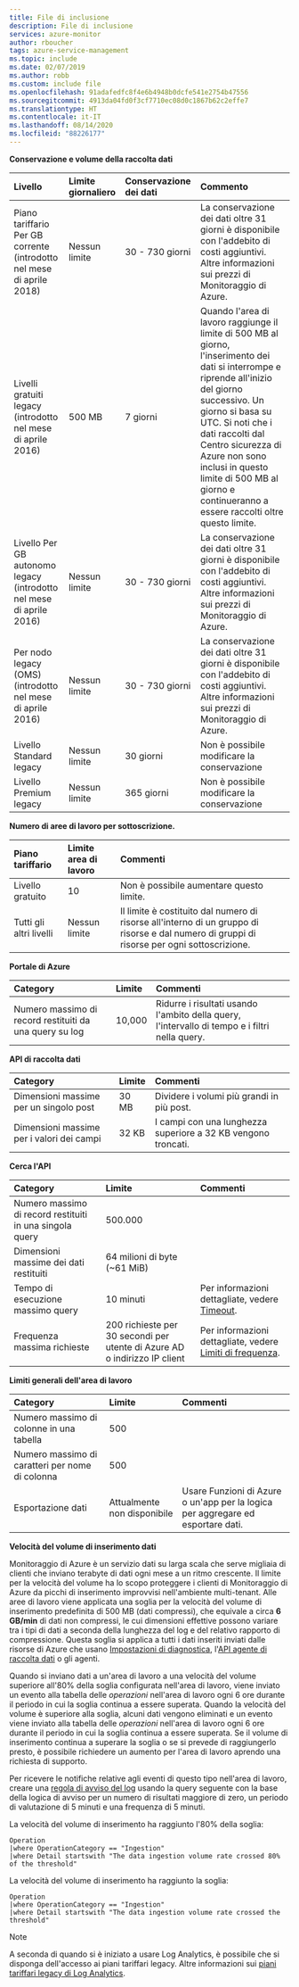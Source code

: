 ```yaml
---
title: File di inclusione
description: File di inclusione
services: azure-monitor
author: rboucher
tags: azure-service-management
ms.topic: include
ms.date: 02/07/2019
ms.author: robb
ms.custom: include file
ms.openlocfilehash: 91adafedfc8f4e6b4948b0dcfe541e2754b47556
ms.sourcegitcommit: 4913da04fd0f3cf7710ec08d0c1867b62c2effe7
ms.translationtype: HT
ms.contentlocale: it-IT
ms.lasthandoff: 08/14/2020
ms.locfileid: "88226177"
---
```

**Conservazione e volume della raccolta dati** 

| Livello | Limite giornaliero | Conservazione dei dati | Commento |
|:---|:---|:---|:---|
| Piano tariffario Per GB corrente<br>(introdotto nel mese di aprile 2018) | Nessun limite | 30 - 730 giorni | La conservazione dei dati oltre 31 giorni è disponibile con l'addebito di costi aggiuntivi. Altre informazioni sui prezzi di Monitoraggio di Azure. |
| Livelli gratuiti legacy<br>(introdotto nel mese di aprile 2016) | 500 MB | 7 giorni | Quando l'area di lavoro raggiunge il limite di 500 MB al giorno, l'inserimento dei dati si interrompe e riprende all'inizio del giorno successivo. Un giorno si basa su UTC. Si noti che i dati raccolti dal Centro sicurezza di Azure non sono inclusi in questo limite di 500 MB al giorno e continueranno a essere raccolti oltre questo limite.  |
| Livello Per GB autonomo legacy<br>(introdotto nel mese di aprile 2016) | Nessun limite | 30 - 730 giorni | La conservazione dei dati oltre 31 giorni è disponibile con l'addebito di costi aggiuntivi. Altre informazioni sui prezzi di Monitoraggio di Azure. |
| Per nodo legacy (OMS)<br>(introdotto nel mese di aprile 2016) | Nessun limite | 30 - 730 giorni | La conservazione dei dati oltre 31 giorni è disponibile con l'addebito di costi aggiuntivi. Altre informazioni sui prezzi di Monitoraggio di Azure. |
| Livello Standard legacy | Nessun limite | 30 giorni  | Non è possibile modificare la conservazione |
| Livello Premium legacy | Nessun limite | 365 giorni  | Non è possibile modificare la conservazione |

**Numero di aree di lavoro per sottoscrizione.**

| Piano tariffario    | Limite area di lavoro | Commenti
|:---|:---|:---|
| Livello gratuito  | 10 | Non è possibile aumentare questo limite. |
| Tutti gli altri livelli | Nessun limite | Il limite è costituito dal numero di risorse all'interno di un gruppo di risorse e dal numero di gruppi di risorse per ogni sottoscrizione. |

**Portale di Azure**

| Category | Limite | Commenti |
|:---|:---|:---|
| Numero massimo di record restituiti da una query su log | 10,000 | Ridurre i risultati usando l'ambito della query, l'intervallo di tempo e i filtri nella query. |


**API di raccolta dati**

| Category | Limite | Commenti |
|:---|:---|:---|
| Dimensioni massime per un singolo post | 30 MB | Dividere i volumi più grandi in più post. |
| Dimensioni massime per i valori dei campi  | 32 KB | I campi con una lunghezza superiore a 32 KB vengono troncati. |

**Cerca l'API**

| Category | Limite | Commenti |
|:---|:---|:---|
| Numero massimo di record restituiti in una singola query | 500.000 | |
| Dimensioni massime dei dati restituiti | 64 milioni di byte (~61 MiB)| |
| Tempo di esecuzione massimo query | 10 minuti | Per informazioni dettagliate, vedere [Timeout](https://dev.loganalytics.io/documentation/Using-the-API/Timeouts).  |
| Frequenza massima richieste | 200 richieste per 30 secondi per utente di Azure AD o indirizzo IP client | Per informazioni dettagliate, vedere [Limiti di frequenza](https://dev.loganalytics.io/documentation/Using-the-API/Limits). |

**Limiti generali dell'area di lavoro**

| Category | Limite | Commenti |
|:---|:---|:---|
| Numero massimo di colonne in una tabella         | 500 | |
| Numero massimo di caratteri per nome di colonna | 500 | |
| Esportazione dati | Attualmente non disponibile | Usare Funzioni di Azure o un'app per la logica per aggregare ed esportare dati. | 

**<a name="data-ingestion-volume-rate">Velocità del volume di inserimento dati</a>**

Monitoraggio di Azure è un servizio dati su larga scala che serve migliaia di clienti che inviano terabyte di dati ogni mese a un ritmo crescente. Il limite per la velocità del volume ha lo scopo proteggere i clienti di Monitoraggio di Azure da picchi di inserimento improvvisi nell'ambiente multi-tenant. Alle aree di lavoro viene applicata una soglia per la velocità del volume di inserimento predefinita di 500 MB (dati compressi), che equivale a circa **6 GB/min** di dati non compressi, le cui dimensioni effettive possono variare tra i tipi di dati a seconda della lunghezza del log e del relativo rapporto di compressione. Questa soglia si applica a tutti i dati inseriti inviati dalle risorse di Azure che usano [Impostazioni di diagnostica](../articles/azure-monitor/platform/diagnostic-settings.md), l'[API agente di raccolta dati](../articles/azure-monitor/platform/data-collector-api.md) o gli agenti.

Quando si inviano dati a un'area di lavoro a una velocità del volume superiore all'80% della soglia configurata nell'area di lavoro, viene inviato un evento alla tabella delle *operazioni* nell'area di lavoro ogni 6 ore durante il periodo in cui la soglia continua a essere superata. Quando la velocità del volume è superiore alla soglia, alcuni dati vengono eliminati e un evento viene inviato alla tabella delle *operazioni* nell'area di lavoro ogni 6 ore durante il periodo in cui la soglia continua a essere superata. Se il volume di inserimento continua a superare la soglia o se si prevede di raggiungerlo presto, è possibile richiedere un aumento per l'area di lavoro aprendo una richiesta di supporto. 

Per ricevere le notifiche relative agli eventi di questo tipo nell'area di lavoro, creare una [regola di avviso del log](../articles/azure-monitor/platform/alerts-log.md) usando la query seguente con la base della logica di avviso per un numero di risultati maggiore di zero, un periodo di valutazione di 5 minuti e una frequenza di 5 minuti.

La velocità del volume di inserimento ha raggiunto l'80% della soglia:
```Kusto
Operation
|where OperationCategory == "Ingestion"
|where Detail startswith "The data ingestion volume rate crossed 80% of the threshold"
```

La velocità del volume di inserimento ha raggiunto la soglia:
```Kusto
Operation
|where OperationCategory == "Ingestion"
|where Detail startswith "The data ingestion volume rate crossed the threshold"
```

>[!NOTE]
>A seconda di quando si è iniziato a usare Log Analytics, è possibile che si disponga dell'accesso ai piani tariffari legacy. Altre informazioni sui [piani tariffari legacy di Log Analytics](https://docs.microsoft.com/azure/azure-monitor/platform/manage-cost-storage#legacy-pricing-tiers). 
